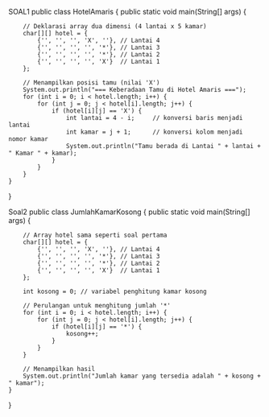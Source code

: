 SOAL1
public class HotelAmaris {
    public static void main(String[] args) {

        // Deklarasi array dua dimensi (4 lantai x 5 kamar)
        char[][] hotel = {
            {'', '', '', 'X', ''}, // Lantai 4
            {'', '', '', '', '*'}, // Lantai 3
            {'', '', '', '', '*'}, // Lantai 2
            {'', '', '', '', 'X'}  // Lantai 1
        };

        // Menampilkan posisi tamu (nilai 'X')
        System.out.println("=== Keberadaan Tamu di Hotel Amaris ===");
        for (int i = 0; i < hotel.length; i++) {
            for (int j = 0; j < hotel[i].length; j++) {
                if (hotel[i][j] == 'X') {
                    int lantai = 4 - i;     // konversi baris menjadi lantai
                    int kamar = j + 1;      // konversi kolom menjadi nomor kamar
                    System.out.println("Tamu berada di Lantai " + lantai + " Kamar " + kamar);
                }
            }
        }
    }
}

Soal2
public class JumlahKamarKosong {
    public static void main(String[] args) {

        // Array hotel sama seperti soal pertama
        char[][] hotel = {
            {'', '', '', 'X', ''}, // Lantai 4
            {'', '', '', '', '*'}, // Lantai 3
            {'', '', '', '', '*'}, // Lantai 2
            {'', '', '', '', 'X'}  // Lantai 1
        };

        int kosong = 0; // variabel penghitung kamar kosong

        // Perulangan untuk menghitung jumlah '*'
        for (int i = 0; i < hotel.length; i++) {
            for (int j = 0; j < hotel[i].length; j++) {
                if (hotel[i][j] == '*') {
                    kosong++;
                }
            }
        }

        // Menampilkan hasil
        System.out.println("Jumlah kamar yang tersedia adalah " + kosong + " kamar");
    }
}
